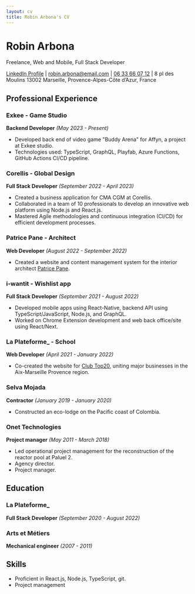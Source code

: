 ```yaml
---
layout: cv
title: Robin Arbona's CV
---
```


# Robin Arbona
Freelance, Web and Mobile, Full Stack Developer

<div id="webaddress">
<a href="https://www.linkedin.com/in/robin-arbona-7669761a2/">LinkedIn Profile</a>
| <a href="mailto:robin.arbona@email.com">robin.arbona@email.com</a>
| <a href="tel:+33633660712">06 33 66 07 12</a>
| 8 pl des Moulins 13002 Marseille, Provence-Alpes-Côte d’Azur, France
</div>

## Professional Experience

### Exkee - Game Studio
**Backend Developer** *(May 2023 - Present)*
- Developed back end of video game "Buddy Arena" for Affyn, a project at Exkee studio.
- Technologies used: TypeScript, GraphQL, Playfab, Azure Functions, GitHub Actions CI/CD pipeline.

### Corellis - Global Design
**Full Stack Developer** *(September 2022 - April 2023)*
- Created a business application for CMA CGM at Corellis.
- Collaborated in a team of 10 professionals to develop an innovative web platform using Node.js and React.js.
- Mastered Agile methodologies and continuous integration (CI/CD) for efficient development processes.

### Patrice Pane - Architect
**Web Developer** *(August 2022 - September 2022)*
- Created a website and content management system for the interior architect [Patrice Pane](https://www.patricepane.com/).

### i-wantit - Wishlist app
**Full Stack Developer** *(September 2021 - August 2022)*
- Developed mobile apps using React-Native, backend API using TypeScript/JavaScript, Node.js, and GraphQL.
- Worked on Chrome Extension development and web back office/site using React/Next.

### La Plateforme_ - School
**Web Developer** *(April 2021 - January 2022)*
- Co-created the website for [Club Top20](https://clubtop20.com/), uniting major businesses in the Aix-Marseille Provence region.

### Selva Mojada
**Contractor** *(January 2019 - January 2020)*
- Constructed an eco-lodge on the Pacific coast of Colombia.

### Onet Technologies
**Project manager** *(May 2011 - March 2018)*
- Led operational project management for the reconstruction of the reactor pool at Paluel 2.
- Agency director.
- Project manager.

## Education

### La Plateforme_
**Full Stack Developer** *(September 2020 - August 2022)*

### Arts et Métiers
**Mechanical engineer** *(2007 - 2011)*

## Skills

- Proficient in React.js, Node.js, TypeScript, git.
- Project management

<!-- ### Footer

Last updated: [Date] -->
